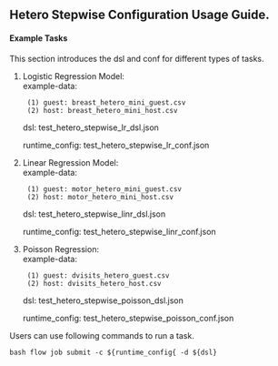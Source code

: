 ## Hetero Stepwise Configuration Usage Guide.

#### Example Tasks

This section introduces the dsl and conf for different types of tasks.

1. Logistic Regression Model:  
    example-data: 
    
        (1) guest: breast_hetero_mini_guest.csv      
        (2) host: breast_hetero_mini_host.csv 
         
    dsl: test_hetero_stepwise_lr_dsl.json  
    
    runtime_config: test_hetero_stepwise_lr_conf.json
     
2. Linear Regression Model:  
    example-data: 
    
        (1) guest: motor_hetero_mini_guest.csv
        (2) host: motor_hetero_mini_host.csv  
        
    dsl: test_hetero_stepwise_linr_dsl.json  
    
    runtime_config: test_hetero_stepwise_linr_conf.json
   
3. Poisson Regression:  
    example-data: 
    
        (1) guest: dvisits_hetero_guest.csv
        (2) host: dvisits_hetero_host.csv  
        
    dsl: test_hetero_stepwise_poisson_dsl.json  
    
    runtime_config: test_hetero_stepwise_poisson_conf.json
    
   
Users can use following commands to run a task.
   
    bash flow job submit -c ${runtime_config{ -d ${dsl}

